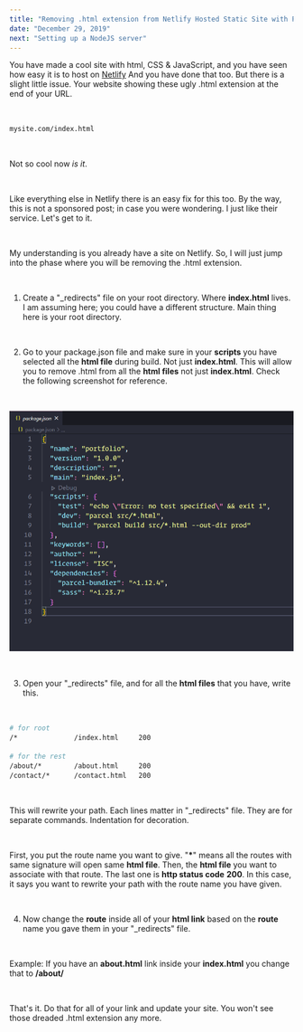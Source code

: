 ```yaml
---
title: "Removing .html extension from Netlify Hosted Static Site with Parcel."
date: "December 29, 2019"
next: "Setting up a NodeJS server"
---
```


You have made a cool site with html, CSS & JavaScript, and you have seen how easy it is to host on [Netlify](https://www.netlify.com/) And you have done that too. But there is a slight little issue. Your website showing these ugly .html extension at the end of your URL.

<br>

```bash
mysite.com/index.html
```

<br>

Not so cool now _is it_.

<br>

Like everything else in Netlify there is an easy fix for this too. By the way, this is not a sponsored post; in case you were wondering. I just like their service. Let's get to it.

<br>

My understanding is you already have a site on Netlify. So, I will just jump into the phase where you will be removing the .html extension.

<br>

1. Create a "\_redirects" file on your root directory. Where **index.html** lives. I am assuming here; you could have a different structure. Main thing here is your root directory.

<br>

2. Go to your package.json file and make sure in your **scripts** you have selected all the **html file** during build. Not just **index.html**. This will allow you to remove .html from all the **html files** not just **index.html**. Check the following screenshot for reference.

<br>

![](../images/package_json.PNG)

<br>

3. Open your "\_redirects" file, and for all the **html files** that you have, write this.

<br>

```bash
# for root
/*				/index.html		200

# for the rest
/about/*		/about.html		200
/contact/*		/contact.html	200

```

<br>

This will rewrite your path. Each lines matter in "\_redirects" file. They are for separate commands. Indentation for decoration.

<br>

First, you put the route name you want to give. "**\***" means all the routes with same signature will open same **html file**. Then, the **html file** you want to associate with that route. The last one is **http status code** **200**. In this case, it says you want to rewrite your path with the route name you have given.

<br>

4. Now change the **route** inside all of your **html link** based on the **route** name you gave them in your "\_redirects" file.

<br>

Example: If you have an **about.html** link inside your **index.html** you change that to **/about/**

<br>

That's it. Do that for all of your link and update your site. You won't see those dreaded .html extension any more.

